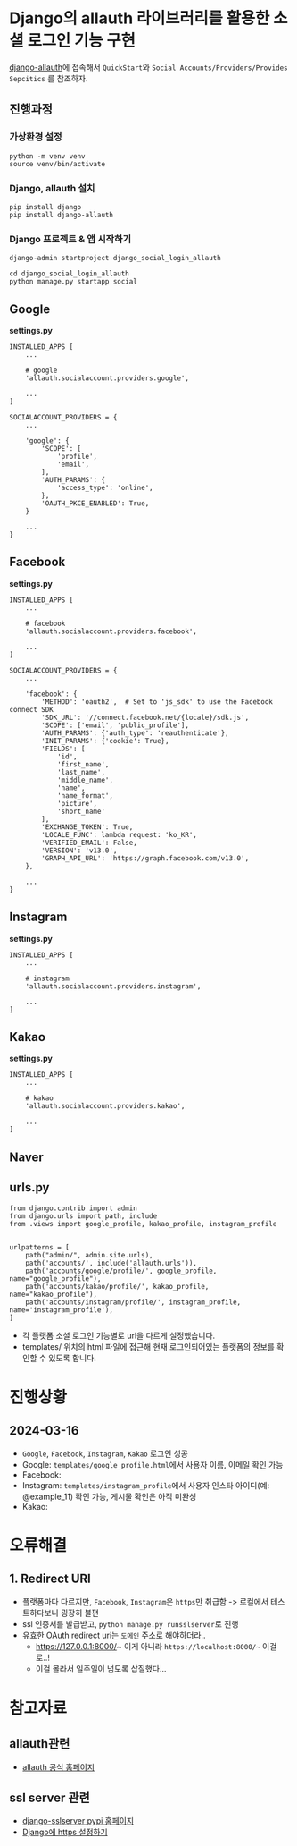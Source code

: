 # Django의 allauth 라이브러리를 활용한 소셜 로그인 기능 구현
[django-allauth](https://docs.allauth.org/en/latest/index.html)에 접속해서 `QuickStart`와 `Social Accounts/Providers/Provides Sepcitics` 를 참조하자.  

## 진행과정
### 가상환경 설정
```
python -m venv venv
source venv/bin/activate
```

### Django, allauth 설치
```
pip install django
pip install django-allauth
```

### Django 프로젝트 & 앱 시작하기
```
django-admin startproject django_social_login_allauth
```
```
cd django_social_login_allauth
python manage.py startapp social
```

## Google
**settings.py**  
```
INSTALLED_APPS [
    ...

    # google
    'allauth.socialaccount.providers.google',

    ...
]

SOCIALACCOUNT_PROVIDERS = {
    ...

    'google': {
        'SCOPE': [
            'profile',
            'email',
        ],
        'AUTH_PARAMS': {
            'access_type': 'online',
        },
        'OAUTH_PKCE_ENABLED': True,
    }

    ...
}
```

## Facebook
**settings.py**  
```
INSTALLED_APPS [
    ...

    # facebook
    'allauth.socialaccount.providers.facebook',

    ...
]

SOCIALACCOUNT_PROVIDERS = {
    ...

    'facebook': {
        'METHOD': 'oauth2',  # Set to 'js_sdk' to use the Facebook connect SDK
        'SDK_URL': '//connect.facebook.net/{locale}/sdk.js',
        'SCOPE': ['email', 'public_profile'],
        'AUTH_PARAMS': {'auth_type': 'reauthenticate'},
        'INIT_PARAMS': {'cookie': True},
        'FIELDS': [
            'id',
            'first_name',
            'last_name',
            'middle_name',
            'name',
            'name_format',
            'picture',
            'short_name'
        ],
        'EXCHANGE_TOKEN': True,
        'LOCALE_FUNC': lambda request: 'ko_KR',
        'VERIFIED_EMAIL': False,
        'VERSION': 'v13.0',
        'GRAPH_API_URL': 'https://graph.facebook.com/v13.0',
    },

    ...
}
```

## Instagram
**settings.py**  
```
INSTALLED_APPS [
    ...

    # instagram
    'allauth.socialaccount.providers.instagram',

    ...
]
```


## Kakao
**settings.py**  
```
INSTALLED_APPS [
    ...

    # kakao
    'allauth.socialaccount.providers.kakao',

    ...
]
```


## Naver

## urls.py
```
from django.contrib import admin
from django.urls import path, include
from .views import google_profile, kakao_profile, instagram_profile


urlpatterns = [
    path("admin/", admin.site.urls),
    path('accounts/', include('allauth.urls')),
    path('accounts/google/profile/', google_profile, name="google_profile"),
    path('accounts/kakao/profile/', kakao_profile, name="kakao_profile"),
    path('accounts/instagram/profile/', instagram_profile, name='instagram_profile'),
]
```  
- 각 플랫폼 소셜 로그인 기능별로 url을 다르게 설정했습니다.  
- templates/ 위치의 html 파일에 접근해 현재 로그인되어있는 플랫폼의 정보를 확인할 수 있도록 합니다.

# 진행상황
## 2024-03-16
- `Google`, `Facebook`, `Instagram`, `Kakao` 로그인 성공  
- Google: `templates/google_profile.html`에서 사용자 이름, 이메일 확인 가능
- Facebook: 
- Instagram: `templates/instagram_profile`에서 사용자 인스타 아이디(예: @example_11) 확인 가능, 게시물 확인은 아직 미완성
- Kakao: 

# 오류해결
## 1. Redirect URI
- 플랫폼마다 다르지만, `Facebook`, `Instagram`은 `https`만 취급함 -> 로컬에서 테스트하다보니 굉장히 불편  
- ssl 인증서를 발급받고, `python manage.py runsslserver`로 진행  
- 유효한 OAuth redirect uri는 `도메인` 주소로 해야하더라..  
    - https://127.0.0.1:8000/~ 이게 아니라 `https://localhost:8000/~` 이걸로..!
    - 이걸 몰라서 일주일이 넘도록 삽질했다...


# 참고자료
## allauth관련
- [allauth 공식 홈페이지](https://docs.allauth.org/en/latest/#)  

## ssl server 관련
- [django-sslserver pypi 홈페이지](https://pypi.org/project/django-sslserver/0.12/)  
- [Django에 https 설정하기](https://dttmmit.tistory.com/120)  